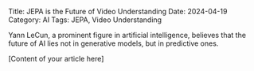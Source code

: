 Title: JEPA is the Future of Video Understanding
Date: 2024-04-19
Category: AI
Tags: JEPA, Video Understanding

Yann LeCun, a prominent figure in artificial intelligence, believes that the future of AI lies not in generative models, but in predictive ones.

[Content of your article here]